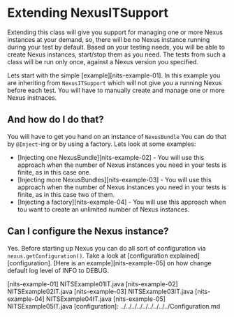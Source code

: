 Extending NexusITSupport
========================

Extending this class will give you support for managing one or more Nexus instances at your demand, so, there will be no Nexus instance running during your test by default.
Based on your testing needs, you will be able to create Nexus instances, start/stop them as you need.
The tests from such a class will be run only once, against a Nexus version you specified.

Lets start with the simple [example][nits-example-01].
In this example you are inheriting from `NexusITSupport` which will not give you a running Nexus before each test. You will have to manually create and manage one or more Nexus instnaces.

And how do I do that?
---------------------
You will have to get you hand on an instance of `NexusBundle` You can do that by `@Inject`-ing or by using a factory. Lets look at some examples:

* [Injecting one NexusBundle][nits-example-02] - You will use this approach when the number of Nexus instances you need in your tests is finite, as in this case one.
* [Injecting more NexusBundles][nits-example-03] - You will use this approach when the number of Nexus instances you need in your tests is finite, as in this case two of them.
* [Injecting a factory][nits-example-04] - You will use this approach when tou want to create an unlimited number of Nexus instances.

Can I configure the Nexus instance?
-----------------------------------
Yes. Before starting up Nexus you can do all sort of configuration via `nexus.getConfiguration()`. Take a look at [configuration explained][configuration].
[Here is an example][nits-example-05] on how change default log level of INFO to DEBUG.

[nits-example-01] NITSExample01IT.java
[nits-example-02] NITSExample02IT.java
[nits-example-03] NITSExample03IT.java
[nits-example-04] NITSExample04IT.java
[nits-example-05] NITSExample05IT.java
[configuration]: ../../../../../../../../../Configuration.md
